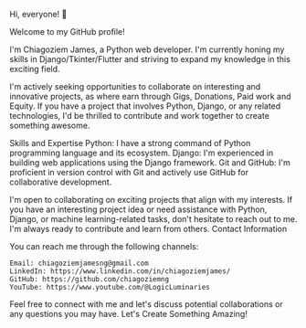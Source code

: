 Hi, everyone! 👋

Welcome to my GitHub profile!

I'm Chiagoziem James, a Python web developer. I'm currently honing my skills in Django/Tkinter/Flutter and striving to expand my knowledge in this exciting field.

I'm actively seeking opportunities to collaborate on interesting and innovative projects, as where earn through Gigs, Donations, Paid work and Equity. If you have a project that involves Python, Django, or any related technologies, I'd be thrilled to contribute and work together to create something awesome.

Skills and Expertise
    Python: I have a strong command of Python programming language and its ecosystem.
    Django: I'm experienced in building web applications using the Django framework.
    Git and GitHub: I'm proficient in version control with Git and actively use GitHub for collaborative development.

I'm open to collaborating on exciting projects that align with my interests. If you have an interesting project idea or need assistance with Python, Django, or machine learning-related tasks, don't hesitate to reach out to me. I'm always ready to contribute and learn from others.
Contact Information

You can reach me through the following channels:

    Email: chiagoziemjamesng@gmail.com
    LinkedIn: https://www.linkedin.com/in/chiagoziemjames/
    GitHub: https://github.com/chiagoziemng
    YouTube: https://www.youtube.com/@LogicLuminaries

Feel free to connect with me and let's discuss potential collaborations or any questions you may have.
Let's Create Something Amazing!
